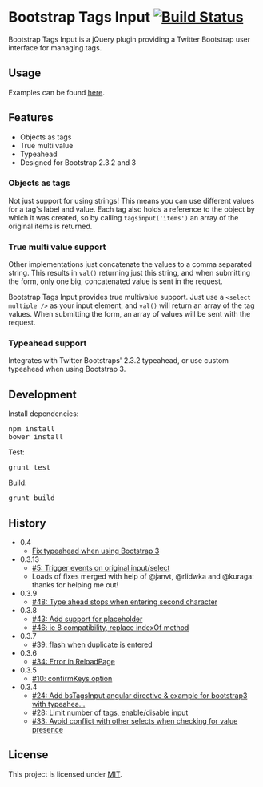 # Bootstrap Tags Input [![Build Status](https://travis-ci.org/TimSchlechter/bootstrap-tagsinput.svg?branch=master)](https://travis-ci.org/TimSchlechter/bootstrap-tagsinput)
Bootstrap Tags Input is a jQuery plugin providing a Twitter Bootstrap user interface for managing tags.

## Usage
Examples can be found [here](http://timschlechter.github.com/bootstrap-tagsinput/examples/).

## Features
* Objects as tags
* True multi value
* Typeahead
* Designed for Bootstrap 2.3.2 and 3

### Objects as tags
Not just support for using strings! This means you can use different values
for a tag's label and value. Each tag also holds a reference to the object
by which it was created, so by calling <code>tagsinput('items')</code> an
array of the original items is returned.
  
### True multi value support
Other implementations just concatenate the values to a comma separated string.
This results in <code>val()</code> returning just this string, and when
submitting the form, only one big, concatenated value is sent in the request.

Bootstrap Tags Input provides true multivalue support. Just use a 
<code>&lt;select multiple /&gt;</code> as your input element, and 
<code>val()</code> will return an array of the tag values. When submitting the
form, an array of values will be sent with the request.

### Typeahead support
Integrates with Twitter Bootstraps' 2.3.2 typeahead, or use custom typeahead when using Bootstrap 3.

## Development
Install dependencies:
<pre>
npm install
bower install
</pre>
Test:
<pre>
grunt test
</pre>
Build:
<pre>
grunt build
</pre>

## History
- 0.4
  - [Fix typeahead when using Bootstrap 3](https://github.com/TimSchlechter/bootstrap-tagsinput/pull/73)
- 0.3.13
  -  [#5: Trigger events on original input/select](https://github.com/TimSchlechter/bootstrap-tagsinput/issues/5)
  -  Loads of fixes merged with help of @janvt, @rlidwka and @kuraga: thanks for helping me out!
- 0.3.9
  -  [#48: Type ahead stops when entering second character](https://github.com/TimSchlechter/bootstrap-tagsinput/issues/48)
- 0.3.8
  -  [#43: Add support for placeholder](https://github.com/TimSchlechter/bootstrap-tagsinput/pull/43)
  -  [#46: ie 8 compatibility, replace indexOf method](https://github.com/TimSchlechter/bootstrap-tagsinput/pull/46)
- 0.3.7
  -  [#39: flash when duplicate is entered](https://github.com/TimSchlechter/bootstrap-tagsinput/issues/39)
- 0.3.6
  -  [#34: Error in ReloadPage](https://github.com/TimSchlechter/bootstrap-tagsinput/issues/34)
- 0.3.5
  -  [#10: confirmKeys option](https://github.com/TimSchlechter/bootstrap-tagsinput/issues/10)
- 0.3.4
  -  [#24: Add bsTagsInput angular directive & example for bootstrap3 with typeahea...](https://github.com/TimSchlechter/bootstrap-tagsinput/pull/24)
  -  [#28: Limit number of tags, enable/disable input](https://github.com/TimSchlechter/bootstrap-tagsinput/pull/28)
  -  [#33: Avoid conflict with other selects when checking for value presence](https://github.com/TimSchlechter/bootstrap-tagsinput/pull/33)

## License
This project is licensed under [MIT](https://raw.github.com/TimSchlechter/bootstrap-tagsinput/master/LICENSE "Read more about the MIT license").
